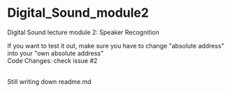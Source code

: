 # Digital_Sound_module2
Digital Sound lecture module 2: Speaker Recognition

If you want to test it out, make sure you have to change "absolute address" into your "own absolute address" <br>
Code Changes: check issue #2<br><br>

Still writing down readme.md
